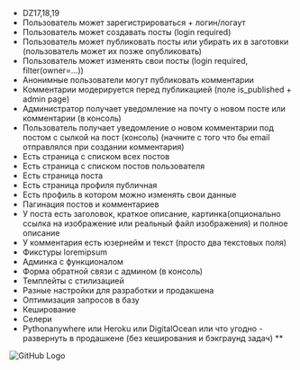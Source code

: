 * DZ17,18,19
*    Пользователь может зарегистрироваться + логин/логаут
*    Пользователь может создавать посты (login required)
*    Пользователь может публиковать посты или убирать их в заготовки (пользователь может их позже опубликовать)
*    Пользователь может изменять свои посты (login required, filter(owner=...))
*    Анонимные пользователи могут публиковать комментарии
*    Комментарии модерируется перед публикацией (поле is_published + admin page)
*    Администратор получает уведомление на почту о новом посте или комментарии (в консоль)
*    Пользователь получает уведомление о новом комментарии под постом с сылкой на пост (консоль) (начните с того что бы  email отправлялся при создании комментария)
*    Есть страница с списком всех постов
*    Есть страница с списком постов пользователя
*    Есть страница поста
*    Есть страница профиля публичная
*    Есть профиль в котором можно изменять свои данные
*    Пагинация постов и комментариев
*    У поста есть заголовок, краткое описание, картинка(опционально ссылка на изображение или реальный файл изображения) и полное описание
*    У комментария есть юзернейм и текст (просто два текстовых поля)
*    Фикстуры loremipsum
*    Админка с функционалом
*    Форма обратной связи с админом (в консоль)
*    Темплейты с стилизацией
*    Разные настройки для разработки и продакшена
*    Оптимизация запросов в базу
*    Кеширование
*    Селери
*    Pythonanywhere или Heroku или DigitalOcean или что угодно - развернуть в продашкене (без кеширования и бэкграунд задач) **

![GitHub Logo](/images/logo.png)
